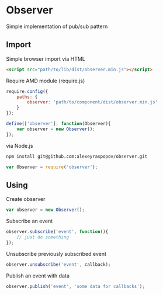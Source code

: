 # Observer

Simple implementation of pub/sub pattern

## Import

Simple browser import via HTML

```HTML
<script src="path/to/lib/dist/observer.min.js"></script>
```

Require AMD module (require.js)

```javascript
require.config({
	paths: {
		observer: 'path/to/component/dist/observer.min.js'
	}
});

define(['observer'], function(Observer){
	var observer = new Observer();
});
```

via Node.js

```bash
npm install git@github.com:alexeyraspopov/observer.git
```

```javascript
var Observer = require('observer');
```

## Using

Create observer

```javascript
var observer = new Observer();
```

Subscribe an event

```javascript
observer.subscribe('event', function(){
	// just do something
});
```

Unsubscribe previously subscribed event

```javascript
observer.unsubscribe('event', callback);
```

Publish an event with data

```javascript
observer.publish('event', 'some data for callbacks');
```